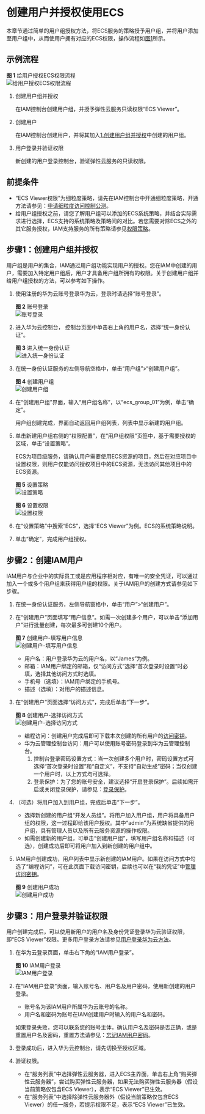 # 创建用户并授权使用ECS<a name="ZH-CN_TOPIC_0170265913"></a>

本章节通过简单的用户组授权方法，将ECS服务的策略授予用户组，并将用户添加至用户组中，从而使用户拥有对应的ECS权限，操作流程如[图1](#fig1447123814172)所示。

## 示例流程<a name="section197617372174"></a>

**图 1**  给用户授权ECS权限流程<a name="fig1447123814172"></a>  
![](figures/给用户授权ECS权限流程.jpg "给用户授权ECS权限流程")

1.  <a name="li8447183891715"></a>创建用户组并授权

    在IAM控制台创建用户组，并授予弹性云服务只读权限“ECS Viewer”。

2.  创建用户

    在IAM控制台创建用户，并将其加入[1.创建用户组并授权](#li8447183891715)中创建的用户组。

3.  用户登录并验证权限

    新创建的用户登录控制台，验证弹性云服务的只读权限。


## 前提条件<a name="section6808937111712"></a>

-   “ECS Viewer权限”为细粒度策略，请先在IAM控制台中开通细粒度策略，开通方法请参见：[申请细粒度访问控制公测](https://support.huaweicloud.com/usermanual-iam/iam_01_019.html)。
-   给用户组授权之前，请您了解用户组可以添加的ECS系统策略，并结合实际需求进行选择，ECS支持的系统策略及策略间的对比。若您需要对除ECS之外的其它服务授权，IAM支持服务的所有策略请参见[权限策略](https://support.huaweicloud.com/usermanual-permissions/zh-cn_topic_0063498930.html)。

## 步骤1：创建用户组并授权<a name="section283116379172"></a>

用户组是用户的集合，IAM通过用户组功能实现用户的授权。您在IAM中创建的用户，需要加入特定用户组后，用户才具备用户组所拥有的权限。关于创建用户组并给用户组授权的方法，可以参考如下操作。

1.  使用注册的华为云账号登录华为云，登录时请选择“账号登录”。

    **图 2**  账号登录<a name="zh-cn_topic_0165292619_fig184406496424"></a>  
    ![](figures/账号登录.png "账号登录")


1.  进入华为云控制台， 控制台页面中单击右上角的用户名，选择“统一身份认证”。

    **图 3**  进入统一身份认证<a name="zh-cn_topic_0165292619_fig19483123624810"></a>  
    ![](figures/进入统一身份认证.png "进入统一身份认证")


1.  在统一身份认证服务的左侧导航空格中，单击“用户组”\>“创建用户组”。

    **图 4**  创建用户组<a name="zh-cn_topic_0154973652_fig184406496424"></a>  
    ![](figures/创建用户组.png "创建用户组")

2.  在“创建用户组”界面，输入“用户组名称”，以“ecs\_group\_01”为例，单击“确定”。

    用户组创建完成，界面自动返回用户组列表，列表中显示新建的用户组。

3.  单击新建用户组右侧的“权限配置”，在“用户组权限”页签中，基于需要授权的区域，单击“设置策略”。

    ECS为项目级服务，请确认用户需要使用ECS资源的项目，然后在对应项目中设置权限，则用户仅能访问授权项目中的ECS资源，无法访问其他项目中的ECS资源。

    **图 5**  设置策略<a name="fig361118045216"></a>  
    ![](figures/设置策略.png "设置策略")

    **图 6**  设置权限<a name="fig151345835211"></a>  
    ![](figures/设置权限.png "设置权限")

4.  在“设置策略”中搜索“ECS”，选择“ECS Viewer”为例。ECS的系统策略说明。
5.  单击“确定”，完成用户组授权。

## 步骤2：创建IAM用户<a name="section128411135498"></a>

IAM用户与企业中的实际员工或是应用程序相对应，有唯一的安全凭证，可以通过加入一个或多个用户组来获得用户组的权限。关于IAM用户的创建方式请参见如下步骤。

1.  在统一身份认证服务，左侧导航窗格中，单击“用户”\>“创建用户”。
2.  在“创建用户”页面填写“用户信息”。如需一次创建多个用户，可以单击“添加用户”进行批量创建，每次最多可创建10个用户。

    **图 7**  创建用户-填写用户信息<a name="zh-cn_topic_0165292619_fig7809353105218"></a>  
    ![](figures/创建用户-填写用户信息.png "创建用户-填写用户信息")

    -   用户名：用户登录华为云的用户名，以“James”为例。
    -   邮箱：IAM用户绑定的邮箱，仅“访问方式”选择“首次登录时设置”时必填，选择其他访问方式时选填。
    -   手机号（选填）：IAM用户绑定的手机号。
    -   描述（选填）：对用户的描述信息。

3.  在“创建用户”页面选择“访问方式”，完成后单击“下一步”。

    **图 8**  创建用户-选择访问方式<a name="zh-cn_topic_0165292619_fig126071511105319"></a>  
    ![](figures/创建用户-选择访问方式.png "创建用户-选择访问方式")

    -   编程访问：创建用户完成后即可下载本次创建的所有用户的[访问密钥](https://support.huaweicloud.com/usermanual-ca/zh-cn_topic_0046606340.html)。
    -   华为云管理控制台访问：用户可以使用账号密码登录到华为云管理控制台。
        1.  控制台登录密码设置方式：当一次创建多个用户时，密码设置方式可选择“首次登录时设置”和“自定义”，不支持“自动生成”密码；当仅创建一个用户时，以上方式均可选择。
        2.  登录保护：为了您的账号安全，建议选择“开启登录保护”。后续如需开启或关闭登录保护，请参见：[登录保护](https://support.huaweicloud.com/usermanual-iam/zh-cn_topic_0079477316.html)。

4.  （可选）将用户加入到用户组，完成后单击“下一步”。
    -   选择新创建的用户组“开发人员组”。将用户加入用户组，用户将具备用户组的权限，这一过程即给该用户授权。其中“admin”为系统缺省提供的用户组，具有管理人员以及所有云服务资源的操作权限。
    -   如需创建新的用户组，可单击“创建用户组”，填写用户组名称和描述（可选），创建成功后即可将用户加入到新创建的用户组中。

5.  IAM用户创建成功，用户列表中显示新创建的IAM用户。如果在访问方式中勾选了“编程访问”，可在此页面下载访问密钥，后续也可以在“我的凭证”中[管理访问密钥](https://support.huaweicloud.com/usermanual-ca/zh-cn_topic_0046606340.html)。

    **图 9**  创建用户成功<a name="zh-cn_topic_0165292619_fig13398172212535"></a>  
    ![](figures/创建用户成功.png "创建用户成功")


## 步骤3：用户登录并验证权限<a name="section149885379177"></a>

用户创建完成后，可以使用新用户的用户名及身份凭证登录华为云验证权限，即“ECS Viewer”权限。更多用户登录方法请参见[用户登录华为云方法](https://support.huaweicloud.com/qs-iam/iam_01_0031.html#section2)。

1.  在华为云登录页面，单击右下角的“IAM用户登录”。

    **图 10**  IAM用户登录<a name="zh-cn_topic_0165292619_fig448174815448"></a>  
    ![](figures/IAM用户登录.png "IAM用户登录")


1.  在“IAM用户登录”页面，输入账号名、用户名及用户密码，使用新创建的用户登录。

    -   账号名为该IAM用户所属华为云账号的名称。
    -   用户名和密码为账号在IAM创建用户时输入的用户名和密码。

    如果登录失败，您可以联系您的账号主体，确认用户名及密码是否正确，或是重置用户名及密码，重置方法请参见：[忘记IAM用户密码](https://support.huaweicloud.com/iam_faq/iam_01_0314.html#section1)。

2.  登录成功后，进入华为云控制台，请先切换至授权区域。
3.  验证权限。
    -   在“服务列表”中选择弹性云服务器，进入ECS主界面，单击右上角“购买弹性云服务器”，尝试购买弹性云服务器，如果无法购买弹性云服务器（假设当前策略仅包含ECS Viewer），表示“ECS Viewer”已生效。
    -   在“服务列表”中选择除弹性云服务器外（假设当前策略仅包含ECS Viewer）的任一服务，若提示权限不足，表示“ECS Viewer”已生效。


